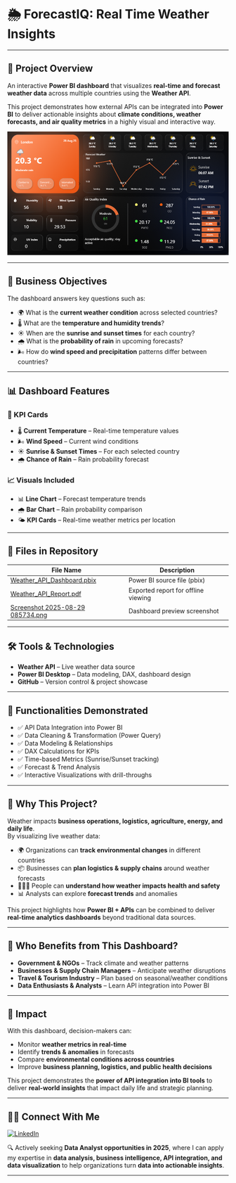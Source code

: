 # 🌦 ForecastIQ: Real Time Weather Insights

---

## 📖 Project Overview  

An interactive **Power BI dashboard** that visualizes **real-time and forecast weather data** across multiple countries using the **Weather API**.  

This project demonstrates how external APIs can be integrated into **Power BI** to deliver actionable insights about **climate conditions, weather forecasts, and air quality metrics** in a highly visual and interactive way.  

![Weather API Dashboard](./Screenshot%202025-08-29%20085734.png)  

---

## 🎯 Business Objectives  

The dashboard answers key questions such as:  
- 🌍 What is the **current weather condition** across selected countries?  
- 🌡️ What are the **temperature and humidity trends**?  
- ☀️ When are the **sunrise and sunset times** for each country?  
- 🌧️ What is the **probability of rain** in upcoming forecasts?  
- 🌬️ How do **wind speed and precipitation** patterns differ between countries?  

---

## 📊 Dashboard Features  

### 🔑 KPI Cards  
- 🌡️ **Current Temperature** – Real-time temperature values  
- 🌬️ **Wind Speed** – Current wind conditions  
- ☀️ **Sunrise & Sunset Times** – For each selected country  
- 🌧️ **Chance of Rain** – Rain probability forecast  

### 📈 Visuals Included  
- 📊 **Line Chart** – Forecast temperature trends  
- 🌧️ **Bar Chart** – Rain probability comparison  
- 🌤️ **KPI Cards** – Real-time weather metrics per location  

---

## 📂 Files in Repository  

| File Name                                    | Description                                       |
|----------------------------------------------|---------------------------------------------------|
| [Weather_API_Dashboard.pbix](./Weather_API_Dashboard.pbix) | Power BI source file (pbix) |
| [Weather_API_Report.pdf](./Weather_API_Report.pdf)       | Exported report for offline viewing               |
| [Screenshot 2025-08-29 085734.png](./Screenshot%202025-08-29%20085734.png) | Dashboard preview screenshot |

---

## 🛠 Tools & Technologies  

- **Weather API** – Live weather data source  
- **Power BI Desktop** – Data modeling, DAX, dashboard design  
- **GitHub** – Version control & project showcase  

---

## 🔧 Functionalities Demonstrated  

- ✅ API Data Integration into Power BI  
- ✅ Data Cleaning & Transformation (Power Query)  
- ✅ Data Modeling & Relationships  
- ✅ DAX Calculations for KPIs  
- ✅ Time-based Metrics (Sunrise/Sunset tracking)  
- ✅ Forecast & Trend Analysis  
- ✅ Interactive Visualizations with drill-throughs  

---

## 📌 Why This Project?  

Weather impacts **business operations, logistics, agriculture, energy, and daily life**.  
By visualizing live weather data:  
- 🌍 Organizations can **track environmental changes** in different countries  
- 📦 Businesses can **plan logistics & supply chains** around weather forecasts  
- 🧑‍🤝‍🧑 People can **understand how weather impacts health and safety**  
- 📊 Analysts can explore **forecast trends** and anomalies  

This project highlights how **Power BI + APIs** can be combined to deliver **real-time analytics dashboards** beyond traditional data sources.  

---

## 👥 Who Benefits from This Dashboard?  

- **Government & NGOs** – Track climate and weather patterns  
- **Businesses & Supply Chain Managers** – Anticipate weather disruptions  
- **Travel & Tourism Industry** – Plan based on seasonal/weather conditions  
- **Data Enthusiasts & Analysts** – Learn API integration into Power BI  

---

## 🚀 Impact  

With this dashboard, decision-makers can:  
- Monitor **weather metrics in real-time**  
- Identify **trends & anomalies** in forecasts  
- Compare **environmental conditions across countries**  
- Improve **business planning, logistics, and public health decisions**  

This project demonstrates the **power of API integration into BI tools** to deliver **real-world insights** that impact daily life and strategic planning.  

---

## 👨‍💻 Connect With Me  

[![LinkedIn](https://img.shields.io/badge/LinkedIn-Connect-blue?logo=linkedin)](https://www.linkedin.com/in/vam5h1/)  

🔍 Actively seeking **Data Analyst opportunities in 2025**, where I can apply my expertise in **data analysis, business intelligence, API integration, and data visualization** to help organizations turn **data into actionable insights**.  

---
